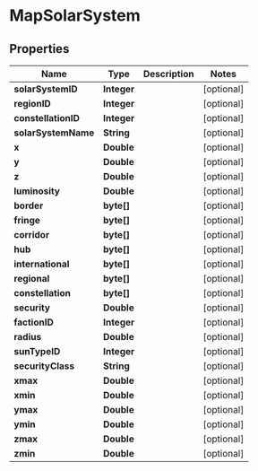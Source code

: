 
# MapSolarSystem

## Properties
Name | Type | Description | Notes
------------ | ------------- | ------------- | -------------
**solarSystemID** | **Integer** |  |  [optional]
**regionID** | **Integer** |  |  [optional]
**constellationID** | **Integer** |  |  [optional]
**solarSystemName** | **String** |  |  [optional]
**x** | **Double** |  |  [optional]
**y** | **Double** |  |  [optional]
**z** | **Double** |  |  [optional]
**luminosity** | **Double** |  |  [optional]
**border** | **byte[]** |  |  [optional]
**fringe** | **byte[]** |  |  [optional]
**corridor** | **byte[]** |  |  [optional]
**hub** | **byte[]** |  |  [optional]
**international** | **byte[]** |  |  [optional]
**regional** | **byte[]** |  |  [optional]
**constellation** | **byte[]** |  |  [optional]
**security** | **Double** |  |  [optional]
**factionID** | **Integer** |  |  [optional]
**radius** | **Double** |  |  [optional]
**sunTypeID** | **Integer** |  |  [optional]
**securityClass** | **String** |  |  [optional]
**xmax** | **Double** |  |  [optional]
**xmin** | **Double** |  |  [optional]
**ymax** | **Double** |  |  [optional]
**ymin** | **Double** |  |  [optional]
**zmax** | **Double** |  |  [optional]
**zmin** | **Double** |  |  [optional]



